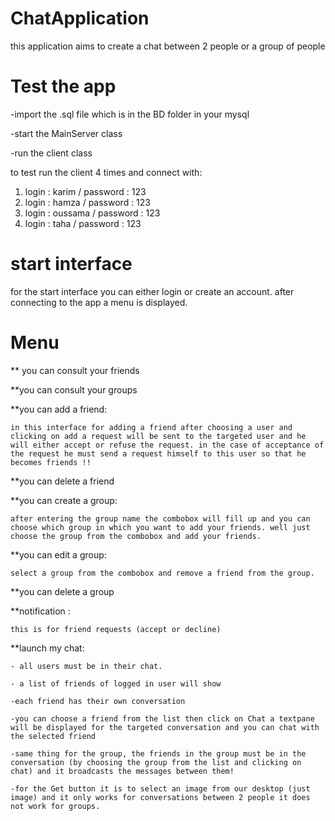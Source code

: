 # ChatApplication

this application aims to create a chat between 2 people or a group of people

# Test the app
-import the .sql file which is in the BD folder in your mysql

-start the MainServer class

-run the client class

to test run the client 4 times and connect with:
1. login : karim / password : 123
2. login : hamza / password : 123
3. login : oussama / password : 123
4. login : taha / password : 123

# start interface

for the start interface you can either login or create an account.
after connecting to the app a menu is displayed.

# Menu

** you can consult your friends

**you can consult your groups

**you can add a friend:

    in this interface for adding a friend after choosing a user and clicking on add a request will be sent to the targeted user and he will either accept or refuse the request. in the case of acceptance of the request he must send a request himself to this user so that he becomes friends !!

**you can delete a friend

**you can create a group:

    after entering the group name the combobox will fill up and you can choose which group in which you want to add your friends. well just choose the group from the combobox and add your friends.

**you can edit a group:

    select a group from the combobox and remove a friend from the group.

**you can delete a group

**notification : 

    this is for friend requests (accept or decline)

**launch my chat:

    - all users must be in their chat.
    
    - a list of friends of logged in user will show
    
    -each friend has their own conversation 
    
    -you can choose a friend from the list then click on Chat a textpane will be displayed for the targeted conversation and you can chat with the selected friend
    
    -same thing for the group, the friends in the group must be in the conversation (by choosing the group from the list and clicking on chat) and it broadcasts the messages between them!
    
    -for the Get button it is to select an image from our desktop (just image) and it only works for conversations between 2 people it does not work for groups.